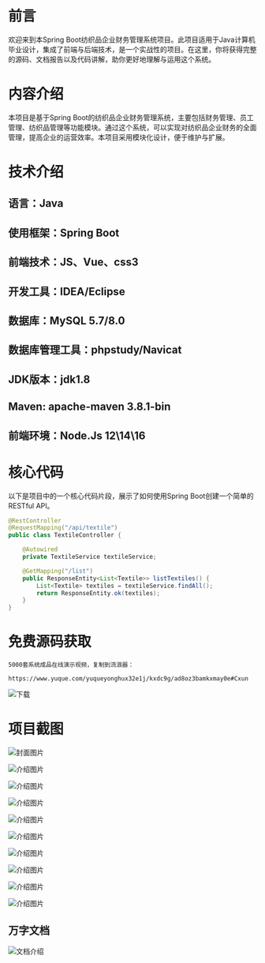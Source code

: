 # 前言

欢迎来到本Spring Boot纺织品企业财务管理系统项目。此项目适用于Java计算机毕业设计，集成了前端与后端技术，是一个实战性的项目。在这里，你将获得完整的源码、文档报告以及代码讲解，助你更好地理解与运用这个系统。

# 内容介绍

本项目是基于Spring Boot的纺织品企业财务管理系统，主要包括财务管理、员工管理、纺织品管理等功能模块。通过这个系统，可以实现对纺织品企业财务的全面管理，提高企业的运营效率。本项目采用模块化设计，便于维护与扩展。

# 技术介绍

## 语言：Java
## 使用框架：Spring Boot
## 前端技术：JS、Vue、css3
## 开发工具：IDEA/Eclipse
## 数据库：MySQL 5.7/8.0
## 数据库管理工具：phpstudy/Navicat
## JDK版本：jdk1.8
## Maven: apache-maven 3.8.1-bin
## 前端环境：Node.Js 12\14\16

# 核心代码

以下是项目中的一个核心代码片段，展示了如何使用Spring Boot创建一个简单的RESTful API。

```java
@RestController
@RequestMapping("/api/textile")
public class TextileController {

    @Autowired
    private TextileService textileService;

    @GetMapping("/list")
    public ResponseEntity<List<Textile>> listTextiles() {
        List<Textile> textiles = textileService.findAll();
        return ResponseEntity.ok(textiles);
    }
}
```

# 免费源码获取

```
5000套系统成品在线演示视频，复制到流浪器： 
```
```
https://www.yuque.com/yuqueyonghux32e1j/kxdc9g/ad8oz3bamkxmay0e#Cxun
```
![下载](https://img12.360buyimg.com/ddimg/jfs/t1/339687/11/1349/28408/68ad865fF412d7877/adaa650483a100f2.jpg)

# 项目截图

![封面图片](https://img14.360buyimg.com/ddimg/jfs/t1/305521/20/26804/113596/689db224F3f2cd33c/f973f2d481ac4656.jpg)

![介绍图片](https://img10.360buyimg.com/ddimg/jfs/t1/312736/30/26479/37877/689db20eF05922bef/15bc989e0eca514c.jpg)

![介绍图片](https://img13.360buyimg.com/ddimg/jfs/t1/310662/36/26408/49009/689db20eFe8346b51/d68b4064670fdf31.jpg)

![介绍图片](https://img14.360buyimg.com/ddimg/jfs/t1/312692/3/26471/45894/689db20fF251bccae/91195140a92ffc48.jpg)

![介绍图片](https://img11.360buyimg.com/ddimg/jfs/t1/327746/24/4472/49671/689db210F473ce7e1/f4d39d472916f17a.jpg)

![介绍图片](https://img11.360buyimg.com/ddimg/jfs/t1/309151/32/26287/52758/689db210F17d0e274/d58c44678cfdc029.jpg)

![介绍图片](https://img11.360buyimg.com/ddimg/jfs/t1/310668/34/26355/40811/689db211F0a126221/4429122da8c506da.jpg)

![介绍图片](https://img12.360buyimg.com/ddimg/jfs/t1/303691/4/27060/44471/689db211Fa6e45847/8e034f17a57ff46d.jpg)

![介绍图片](https://img12.360buyimg.com/ddimg/jfs/t1/316943/16/24238/42730/689db212F40e61a8d/90a4e70e0585f697.jpg)

![介绍图片](https://img11.360buyimg.com/ddimg/jfs/t1/319375/3/24123/38462/689db212Fb4647bfc/83949a219e33c104.jpg)


## 万字文档
![文档介绍](https://img14.360buyimg.com/ddimg/jfs/t1/338393/1/3576/156947/68b1ad0cF74dc525c/ff9cd6c574295685.jpg)

